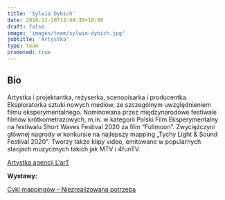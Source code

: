 ```yaml
---
title: 'Sylwia Dybich'
date: 2018-12-20T13:44:30+10:00
draft: false
image: 'images/team/sylwia-dybich.jpg'
jobtitle: 'Artystka'
type: team
promoted: true
---
```


## Bio

Artystka i projektantka, reżyserka, scenopisarka i producentka. Eksploratorka sztuki nowych mediów, ze szczególnym uwzględnieniem filmu eksperymentalnego. Nominowana przez międzynarodowe festiwale filmów krótkometrażowych, m.in. w kategorii Polski Film Eksperymentalny na festiwalu Short Waves Festival 2020 za film “Fullmoon”. Zwyciężczyni głównej nagrody w konkursie na najlepszy mapping „Tychy Light & Sound Festival 2020". Tworzy także klipy video, emitowane w popularnych stacjach muzycznych takich jak MTV i 4funTV.

[Artystka agencji L'arT](https://lartagency.com/pl)

**Wystawy:**

[Cykl mappingów – Niezrealizowana potrzeba](/pokazy/mappingi)